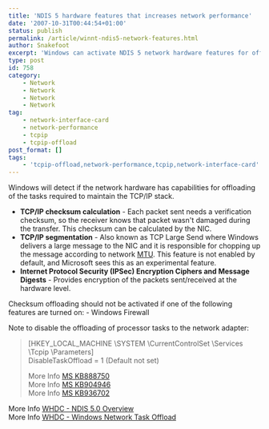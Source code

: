 ```yaml
---
title: 'NDIS 5 hardware features that increases network performance'
date: '2007-10-31T00:44:54+01:00'
status: publish
permalink: /article/winnt-ndis5-network-features.html
author: Snakefoot
excerpt: 'Windows can activate NDIS 5 network hardware features for offloading the system processor.'
type: post
id: 758
category:
    - Network
    - Network
    - Network
    - Network
tag:
    - network-interface-card
    - network-performance
    - tcpip
    - tcpip-offload
post_format: []
tags:
    - 'tcpip-offload,network-performance,tcpip,network-interface-card'
---
```

Windows will detect if the network hardware has capabilities for offloading of the tasks required to maintain the TCP/IP stack.

- **TCP/IP checksum calculation** - Each packet sent needs a verification checksum, so the receiver knows that packet wasn't damaged during the transfer. This checksum can be calculated by the NIC.
- **TCP/IP segmentation** - Also known as TCP Large Send where Windows delivers a large message to the NIC and it is responsible for chopping up the message according to network [MTU](/article/tcpip-mtu-size.html). This feature is not enabled by default, and Microsoft sees this as an experimental feature.
- **Internet Protocol Security (IPSec) Encryption Ciphers and Message Digests** - Provides encryption of the packets sent/received at the hardware level.
 
 Checksum offloading should not be activated if one of the following features are turned on: - Windows Firewall
 
 Note to disable the offloading of processor tasks to the network adapter:
> \[HKEY\_LOCAL\_MACHINE \\SYSTEM \\CurrentControlSet \\Services \\Tcpip \\Parameters\]  
>  DisableTaskOffload = 1 (Default not set)  
>   
>  More Info [MS KB888750](http://support.microsoft.com/kb/888750 "Slow performance when you try to access resources on your Virtual Server 2005 host computer from a guest virtual machine")  
>  More Info [MS KB904946](http://support.microsoft.com/kb/904946 "You experience intermittent communication failure between computers that are running Windows XP or Windows Server 2003")  
>  More Info [MS KB936702](http://support.microsoft.com/kb/936702 "ISA 2006 clients are repeatedly prompted for credentials when they try to access Outlook Web Access")

 More Info [WHDC - NDIS 5.0 Overview](http://www.microsoft.com/whdc/archive/ndis5.mspx)  
 More Info [WHDC - Windows Network Task Offload](http://www.microsoft.com/whdc/device/network/taskoffload.mspx)  